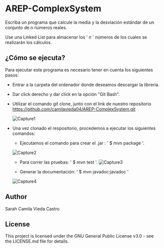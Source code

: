 # AREP-ComplexSystem
Escriba un programa que calcule la media y la desviación estándar de un conjunto de n números reales. 

Use una Linked List para almacenar los ' n ' números de los cuales se realizarán los cálculos. 

## ¿Cómo se ejecuta? 
Para ejecutar este programa es necesario tener en cuenta los siguientes pasos:

- Entrar a la carpeta del ordenador donde deseamos descargar la libreria.
- Dar click derecho y dar click en la opción "Git Bash".
- Utilizar el comando git clone, junto con el link de nuestro repositorio https://github.com/camilavieda04/AREP-ComplexSystem.git

  ![Capture1](https://user-images.githubusercontent.com/48154086/73029274-3731f180-3e05-11ea-8a65-d2cf75e870b7.PNG)
  
- Una vez clonado el respositorio, procedemos a ejecutar los siguientes comandos:
	- Ejecutamos el comando para crear el .jar : ' $ mvn package '.
	
	![Capture2](https://user-images.githubusercontent.com/48154086/73029564-c3dcaf80-3e05-11ea-91ef-5644517b40f9.PNG)
	
	- Para correr  las pruebas: ' $ mvn test '.
	![Capture3](https://user-images.githubusercontent.com/48154086/73029489-9e4fa600-3e05-11ea-98fa-e60f95649593.PNG)
	
	-   Generar la documentación: ' $ mvn javadoc:javadoc ' 
	
	![Capture4](https://user-images.githubusercontent.com/48154086/73029757-2d5cbe00-3e06-11ea-8013-ef938e55c986.PNG)
	


## Author

Sarah Camila Vieda Castro

## License

This project is licensed under the GNU General Public License v3.0 - see the LICENSE.md file for details.

